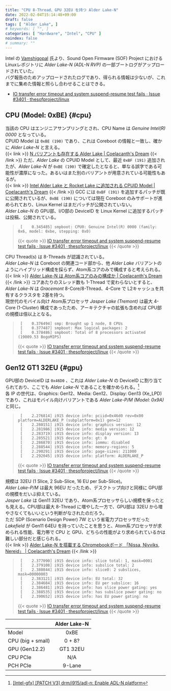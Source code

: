 ```yaml
---
title: "CPU 8-Thread、GPU 32EU を持つ Alder Lake-N"
date: 2022-02-04T15:14:48+09:00
draft: false
tags: [ "Alder_Lake", ]
# keywords: [ "", ]
categories: [ "Hardware", "Intel", "CPU" ]
noindex: false
# summary: ""
---
```


Intel の [Vamshigopal](https://github.com/Vamshigopal) 氏より、Sound Open Firmware (SOF) Project における Linuxレポジトリに *Alder Lake-N (ADL-N RVP)* の一部ブートログがアップロードされていた。  
バグ報告のためアップロードされたログであり、得られる情報は少ないが、これまでに集めた情報と照らし合わせることはできる。  

* [IO transfer error timeout and system suspend-resume test fails · Issue #3401 · thesofproject/linux](https://github.com/thesofproject/linux/issues/3401#issuecomment-1028638063)

## CPU (Model: 0xBE) {#cpu}
当該の CPU はエンジニアサンプリングとされ、CPU Name は *Genuine Intel(R) 0000* となっている。  
CPUID Model は `0xBE (190)` であり、これは Coreboot の情報と一致し、確かに *Alder Lake-N* と言える。  
{{< link >}} [N バリアントも存在する Alder Lake | Coelacanth's Dream](/posts/2021/11/16/coreboot-intel-adl_n/#cpuid) {{< /link >}}
ただ、*Alder Lake* の CPUID Model として、最近 `0xBF (191)` 追加されたが、*Alder Lake-N* が `0xBE (190)` で確定したとなると、単なる誤字である可能性が濃厚になった。あるいはまた別のバリアントが用意されている可能性もあるが。  
{{< link >}} [Intel Alder Lake と Rocket Lake に追加される CPUID Model | Coelacanth's Dream](/posts/2022/01/07/intel-adl-rkl-new-model/#adl) {{< /link >}}
GCC には `0xBF (191)` を追加するパッチが既に公開されているが、`0xBE (190)` については現在 Coreboot のみサポートが進められており、Linux Kernel はまだパッチが公開されていない。  
*Alder Lake-N* の GPU部、I/O部の DeviceID を Linux Kernel に追加するパッチは投稿、公開されている。  

 > 		[    0.345485] smpboot: CPU0: Genuine Intel(R) 0000 (family: 0x6, model: 0xbe, stepping: 0x0)
 >
 > {{< quote >}} [IO transfer error timeout and system suspend-resume test fails · Issue #3401 · thesofproject/linux](https://github.com/thesofproject/linux/issues/3401#issuecomment-1028638063) {{< /quote >}}

CPU Thread(s) は 8-Threads が認識されている。  
*Alder Lake-N* は Coreboot の関連コード部から、他 *Alder Lake* バリアントのようにハイブリッド構成を採らず、Atom系コアのみで構成すると考えられる。  
{{< link >}} [Alder Lake-N は Atom系コアのみの構成か | Coelacanth's Dream](/posts/2021/11/25/adl_n-atom-only/) {{< /link >}}
コアあたりのスレッド数も 1-Thread で変わらないとすると、*Alder Lake-N* は *Gracemont* 8-Core/8-Thread、4-Core で L2キャッシュを共有するクラスタを 2基を持つ。  
現世代のモバイル向け Atom系プロセッサ *Jasper Lake (Tremont)* は最大 4-Core (1-Cluster) 構成であったため、アーキテクチャの拡張も含めれば CPU部の規模は倍以上となる。  

 > 		[    0.376494] smp: Brought up 1 node, 8 CPUs
 > 		[    0.377487] smpboot: Max logical packages: 2
 > 		[    0.378486] smpboot: Total of 8 processors activated (19009.53 BogoMIPS)
 >
 > {{< quote >}} [IO transfer error timeout and system suspend-resume test fails · Issue #3401 · thesofproject/linux](https://github.com/thesofproject/linux/issues/3401#issuecomment-1028638063) {{< /quote >}}

## Gen12 GT1 32EU {#gpu}
GPU部の DeviceID は `0x46D0` 、これは *Alder Lake-N* の DeviceID に割り当てられており、ここでも *Alder Lake-N* であることを確かめられる。[^adl_n-did]  
各 IP の世代は、Graphics: Gen12、Media: Gen12、Display: Gen13 (Xe_LPD) であり、これはモバイル向けバリアントである *Alder Lake-P/M (Model: 0x9A)* と同じ。  

[^adl_n-did]: [[Intel-gfx] [PATCH V3] drm/i915/adl-n: Enable ADL-N platform](https://lists.freedesktop.org/archives/intel-gfx/2021-December/285043.html)

 > 		[    2.276814] i915 device info: pciid=0x46d0 rev=0x00 platform=ALDERLAKE_P (subplatform=0x1) gen=12
 > 		[    2.280151] i915 device info: graphics version: 12
 > 		[    2.281986] i915 device info: media version: 12
 > 		[    2.283719] i915 device info: display version: 13
 > 		[    2.285521] i915 device info: gt: 0
 > 		[    2.286870] i915 device info: iommu: disabled
 > 		[    2.288544] i915 device info: memory-regions: 5
 > 		[    2.290291] i915 device info: page-sizes: 211000
 > 		[    2.292045] i915 device info: platform: ALDERLAKE_P
 >
 > {{< quote >}} [IO transfer error timeout and system suspend-resume test fails · Issue #3401 · thesofproject/linux](https://github.com/thesofproject/linux/issues/3401#issuecomment-1028638063) {{< /quote >}}

規模は 32EU (1 Slice, 2 Sub-Slice, 16 EU per Sub-Slice)。  
*Alder Lake-P/M* は最大 96EU だったため、デスクトップ向けと同様に GPU部の規模をだいぶ抑えている。  
*Jasper Lake* は Gen11 32EU であり、Atom系プロセッサらしい規模を保ったとも見える。CPU部は最大 8-Thread に増やした一方で、GPU部は 32EU から増やさなくてもいいという判断がなされたのだろう。  
ただ SDP (Scenario Design Power) 7W という省電力プロセッサだった *Lakefield* が Gen11 64EU を持っていたことを思うと、Atom系プロセッサが求められる性能、電力帯で CPU と GPU、どちらの性能がより求められているかは難しい部分だと感じられる。  
{{< link >}} [Alder Lake-N を搭載する Chromebookボード 「Nissa, Nivviks, Nereid」 | Coelacanth's Dream](/posts/2022/01/12/adl_n-chromebook-board/) {{< /link >}}

 > 		[    2.377090] i915 device info: slice total: 1, mask=0001
 > 		[    2.379108] i915 device info: subslice total: 2
 > 		[    2.380844] i915 device info: slice0: 2 subslices, mask=00000003
 > 		[    2.383121] i915 device info: EU total: 32
 > 		[    2.384684] i915 device info: EU per subslice: 16
 > 		[    2.386481] i915 device info: has slice power gating: yes
 > 		[    2.388535] i915 device info: has subslice power gating: no
 > 		[    2.390652] i915 device info: has EU power gating: no
 >
 > {{< quote >}} [IO transfer error timeout and system suspend-resume test fails · Issue #3401 · thesofproject/linux](https://github.com/thesofproject/linux/issues/3401#issuecomment-1028638063) {{< /quote >}}

| | Alder Lake-N |
| :-- | :--: |
| Model | 0xBE |
| CPU (big + small) | 0 + 8? |
| GPU (Gen12.2) | GT1 32EU |
| CPU PCIe | N/A |
| PCH PCIe | 9-Lane |
